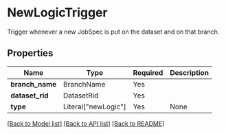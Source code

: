 # NewLogicTrigger

Trigger whenever a new JobSpec is put on the dataset and on
that branch.


## Properties
| Name | Type | Required | Description |
| ------------ | ------------- | ------------- | ------------- |
**branch_name** | BranchName | Yes |  |
**dataset_rid** | DatasetRid | Yes |  |
**type** | Literal["newLogic"] | Yes | None |


[[Back to Model list]](../../../README.md#models-v2-link) [[Back to API list]](../../../README.md#documentation-for-api-endpoints) [[Back to README]](../../../README.md)
